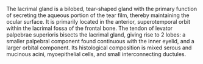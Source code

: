 The lacrimal gland is a bilobed, tear-shaped gland with the primary function of secreting the aqueous portion of the tear film, thereby maintaining the ocular surface. It is primarily located in the anterior, superotemporal orbit within the lacrimal fossa of the frontal bone. The tendon of levator palpebrae superioris bisects the lacrimal gland, giving rise to 2 lobes: a smaller palpebral component found continuous with the inner eyelid, and a larger orbital component. Its histological composition is mixed serous and mucinous acini, myoepithelial cells, and small interconnecting ductules.